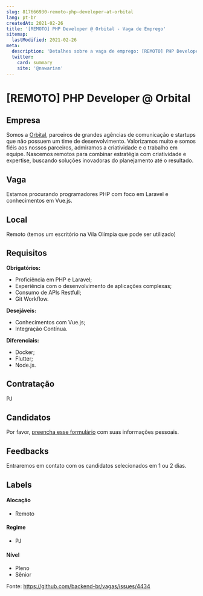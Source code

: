 ```yaml
---
slug: 817666930-remoto-php-developer-at-orbital
lang: pt-br
createdAt: 2021-02-26
title: '[REMOTO] PHP Developer @ Orbital - Vaga de Emprego'
sitemap:
  lastModified: 2021-02-26
meta:
  description: 'Detalhes sobre a vaga de emprego: [REMOTO] PHP Developer @ Orbital'
  twitter:
    card: summary
    site: '@nawarian'
---
```


# [REMOTO] PHP Developer @ Orbital

## Empresa
Somos a [Orbital](https://orbital.company), parceiros de grandes agências de comunicação e startups que não possuem um time de desenvolvimento. 
Valorizamos muito e somos fiéis aos nossos parceiros, admiramos a criatividade e o trabalho em equipe. Nascemos remotos para combinar estratégia com criatividade e expertise, buscando soluções inovadoras do planejamento até o resultado.

## Vaga
Estamos procurando programadores PHP com foco em Laravel e conhecimentos em Vue.js.

## Local
Remoto (temos um escritório na Vila Olímpia que pode ser utilizado)

## Requisitos

**Obrigatórios:**
- Proficiência em PHP e Laravel;
- Experiência com o desenvolvimento de aplicações complexas;
- Consumo de APIs Restfull;
- Git Workflow.

**Desejáveis:**
- Conhecimentos com Vue.js;
- Integração Contínua.

**Diferenciais:**
- Docker;
- Flutter;
- Node.js.

## Contratação

PJ 

## Candidatos
Por favor, [preencha esse formulário](https://docs.google.com/forms/d/e/1FAIpQLSdBqCSqoQgyaaE4KiqcOXm9FXR4fmG8lkYhg_gyottAk4bdbw/viewform) com suas informações pessoais.

## Feedbacks
Entraremos em contato com os candidatos selecionados em 1 ou 2 dias.

## Labels

#### Alocação
- Remoto

#### Regime
- PJ

#### Nível
- Pleno
- Sênior



Fonte: https://github.com/backend-br/vagas/issues/4434
